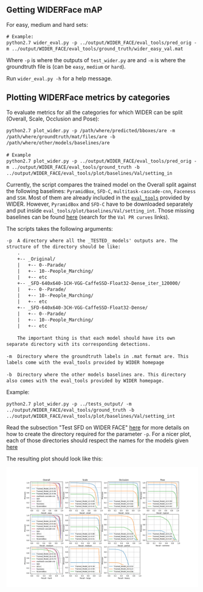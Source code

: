 ## Getting WIDERFace mAP

For easy, medium and hard sets:

```
# Example:
python2.7 wider_eval.py -p ../output/WIDER_FACE/eval_tools/pred_orig -m ../output/WIDER_FACE/eval_tools/ground_truth/wider_easy_val.mat
```

Where `-p` is where the outputs of `test_wider.py` are and `-m` is where the groundtruth file is (can be `easy`, `medium` or `hard`). 

Run `wider_eval.py -h` for a help message.

## Plotting WIDERFace metrics by categories

To evaluate metrics for all the categories for which WIDER can be split (Overall, Scale, Occlusion and Pose):

```
python2.7 plot_wider.py -p /path/where/predicted/bboxes/are -m /path/where/groundtruth/mat/files/are -b /path/where/other/models/baselines/are

# Example
python2.7 plot_wider.py -p ../output/WIDER_FACE/eval_tools/pred_orig -m ../output/WIDER_FACE/eval_tools/ground_truth -b ../output/WIDER_FACE/eval_tools/plot/baselines/Val/setting_in
```

Currently, the script compares the trained model on the Overall split against the following baselines: `PyramidBox`, `SFD-C`, `multitask-cascade-cnn`, `Faceness` and `SSH`.
Most of them are already included in the [`eval_tools`](http://mmlab.ie.cuhk.edu.hk/projects/WIDERFace/support/eval_script/eval_tools.zip) provided by WIDER. However, `PyramidBox` and `SFD-C` have to be downloaded separately and put inside `eval_tools/plot/baselines/Val/setting_int`.
Those missing baselines can be found [here](http://mmlab.ie.cuhk.edu.hk/projects/WIDERFace/WiderFace_Results.html) (search for the `Val PR curves` links).

The scripts takes the following arguments:

```
-p  A directory where all the _TESTED_ models' outputs are. The structure of the directory should be like:
    .
    +-- _Original/
    |   +-- 0--Parade/
    |   +-- 10--People_Marching/
    |   +-- etc
    +-- _SFD-640x640-1CH-VGG-CaffeSSD-Float32-Dense_iter_120000/
    |   +-- 0--Parade/
    |   +-- 10--People_Marching/
    |   +-- etc
    +-- _SFD-640x640-3CH-VGG-CaffeSSD-Float32-Dense/
    |   +-- 0--Parade/
    |   +-- 10--People_Marching/
    |   +-- etc

    The important thing is that each model should have its own separate directory with its corresponding detections.

-m  Directory where the groundtruth labels in .mat format are. This labels come with the eval_tools provided by WIDER homepage

-b  Directory where the other models baselines are. This directory also comes with the eval_tools provided by WIDER homepage.
```

Example:
```
python2.7 plot_wider.py -p ../tests_output/ -m ../output/WIDER_FACE/eval_tools/ground_truth -b ../output/WIDER_FACE/eval_tools/plot/baselines/Val/setting_int
```

Read the subsection "Test SFD on WIDER FACE" [here](../../docs/Test-Instructions.md) for more details on how to create the directory required for the parameter `-p`.  For a nicer plot, each of those directories should respect the names for the models given [here](../../models/README.md)

The resulting plot should look like this:

![](./WIDER_metrics.png)
